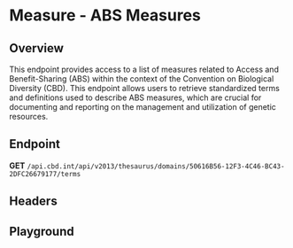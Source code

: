 <script setup>
import "../../../style.css"
import SwaggerUI from "../../../swagger/view/SwaggerUI.vue"
import swaggerJson from "../../../swagger/json/thesaurus/measure/abs-measures.json";

const swaggerSpecs = [
  { json:swaggerJson, protected: false },
]
</script>

# Measure - ABS Measures

## Overview

This endpoint provides access to a list of measures related to Access and Benefit-Sharing (ABS) within the context of the Convention on Biological Diversity (CBD). This endpoint allows users to retrieve standardized terms and definitions used to describe ABS measures, which are crucial for documenting and reporting on the management and utilization of genetic resources.


## Endpoint

**GET** `/api.cbd.int/api/v2013/thesaurus/domains/50616B56-12F3-4C46-BC43-2DFC26679177/terms`

## Headers
<!--@include: ../../../components/common/header/accept.md-->

## Playground

<SwaggerUI :swaggerSpecs="swaggerSpecs" />